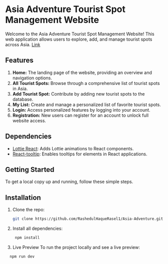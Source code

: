 # Asia Adventure Tourist Spot Management Website

Welcome to the Asia Adventure Tourist Spot Management Website! This web application allows users to explore, add, and manage tourist spots across Asia. [Link](https://asiaadventure-rasel.surge.sh/)

## Features

1. **Home:** The landing page of the website, providing an overview and navigation options.
2. **All Tourist Spots:** Browse through a comprehensive list of tourist spots in Asia.
3. **Add Tourist Spot:** Contribute by adding new tourist spots to the database.
4. **My List:** Create and manage a personalized list of favorite tourist spots.
5. **Login:** Access personalized features by logging into your account.
6. **Registration:** New users can register for an account to unlock full website access.


## Dependencies

- [Lottie React](https://www.npmjs.com/package/lottie-react): Adds Lottie animations to React components.
- [React-tooltip](https://www.npmjs.com/package/react-tooltip): Enables tooltips for elements in React applications.




## Getting Started

To get a local copy up and running, follow these simple steps.

## Installation

1. Clone the repo:
   ```sh
   git clone https://github.com/RashedulHaqueRasel1/Asia-Adventure.git

2. Install all dependencies:
   
   ```sh
    npm install
   
3. Live Preview
To run the project locally and see a live preview:
```sh
  npm run dev
